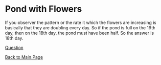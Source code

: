 # Pond with Flowers

If you observer the pattern or the rate it which the flowers are increasing is basically that they are doubling every day. So if the pond is full on the 19th day, then on the 18th day, the pond must have been half. So the answer is 18th day.

[Question](question.md)

[Back to Main Page](../../README.md)
